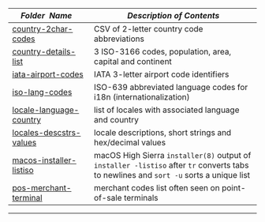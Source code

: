|&nbsp;&nbsp;&nbsp;&nbsp;_Folder&nbsp;&nbsp;Name_&nbsp;&nbsp;&nbsp;&nbsp;| _Description of Contents_
|:----------------|--------------------------------------------------------------------------------------------------------------------------------------------------------
| [country-2char-codes](country-2char-codes.csv) |  CSV of 2-letter country code abbreviations 
| [country-details-list](country-details-list.txt) |  3 ISO-3166 codes, population, area, capital and continent 
| [iata-airport-codes](iata-airport-codes.txt) |  IATA 3-letter airport code identifiers 
| [iso-lang-codes](iso-lang-codes.txt) |  ISO-639 abbreviated language codes for i18n (internationalization) 
| [locale-language-country](locale-language-country.txt) | list of locales with associated language and country  
| [locales-descstrs-values](locales-descstrs-values.csv) | locale descriptions, short strings and hex/decimal values  
| [macos-installer-listiso](macos-installer-listiso.txt) | macOS High Sierra `installer(8)` output of `installer -listiso` after `tr` converts tabs to newlines and `sort -u` sorts a unique list
| [pos-merchant-terminal](pos-merchant-terminal.txt) |  merchant codes list often seen on point-of-sale terminals 

* * *

